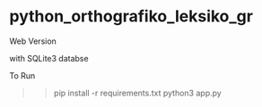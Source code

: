 # python_orthografiko_leksiko_gr

Web Version

with SQLite3 databse

To Run

> > pip install -r requirements.txt
> > python3 app.py
